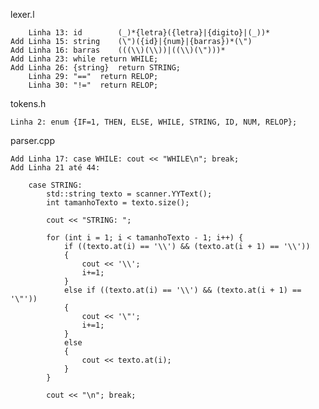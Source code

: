 lexer.l

		Linha 13: id	    (_)*{letra}({letra}|{digito}|(_))*
	Add	Linha 15: string	(\")({id}|{num}|{barras})*(\")
	Add	Linha 16: barras	(((\\)(\\))|((\\)(\")))*
	Add	Linha 23: while	return WHILE;
	Add	Linha 26: {string}	return STRING;
		Linha 29: "=="	return RELOP; 
		Linha 30: "!="	return RELOP; 

tokens.h

	Linha 2: enum {IF=1, THEN, ELSE, WHILE, STRING, ID, NUM, RELOP}; 

parser.cpp

	Add	Linha 17: case WHILE: cout << "WHILE\n"; break;
	Add Linha 21 até 44:
	
		case STRING:
			std::string texto = scanner.YYText();
			int tamanhoTexto = texto.size();

			cout << "STRING: ";

			for (int i = 1; i < tamanhoTexto - 1; i++) {
				if ((texto.at(i) == '\\') && (texto.at(i + 1) == '\\'))
				{
					cout << '\\';
					i+=1;
				} 
				else if ((texto.at(i) == '\\') && (texto.at(i + 1) == '\"'))
				{
					cout << '\"';
					i+=1;
				}
				else
				{
					cout << texto.at(i);
				}
			}

			cout << "\n"; break;

